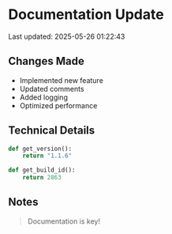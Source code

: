 # Documentation Update

Last updated: 2025-05-26 01:22:43

## Changes Made
- Implemented new feature
- Updated comments
- Added logging
- Optimized performance

## Technical Details
```python
def get_version():
    return "1.1.6"

def get_build_id():
    return 2863
```

## Notes
> Documentation is key!

